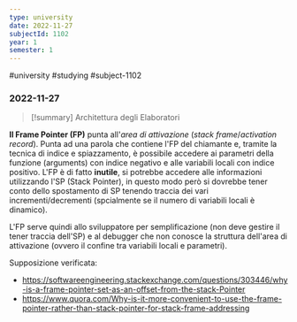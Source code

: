 ```yaml
---
type: university
date: 2022-11-27
subjectId: 1102
year: 1
semester: 1
---
```

#university #studying #subject-1102
### 2022-11-27
> [!summary] Architettura degli Elaboratori

**Il Frame Pointer (FP)** punta all'*area di attivazione* (*stack frame*/*activation record*). Punta ad una parola che contiene l'FP del chiamante e, tramite la tecnica di indice e spiazzamento, è possibile accedere ai parametri della funzione (arguments) con indice negativo e alle variabili locali con indice positivo. L'FP è di fatto **inutile**, si potrebbe accedere alle informazioni utilizzando l'SP (Stack Pointer), in questo modo però si dovrebbe tener conto dello spostamento di SP tenendo traccia dei vari incrementi/decrementi (spcialmente se il numero di variabili locali è dinamico).

L'FP serve quindi allo sviluppatore per semplificazione (non deve gestire il tener traccia dell'SP) e al debugger che non conosce la struttura dell'area di attivazione (ovvero il confine tra variabili locali e parametri).

Supposizione verificata:
- https://softwareengineering.stackexchange.com/questions/303446/why-is-a-frame-pointer-set-as-an-offset-from-the-stack-Pointer
- https://www.quora.com/Why-is-it-more-convenient-to-use-the-frame-pointer-rather-than-stack-pointer-for-stack-frame-addressing

